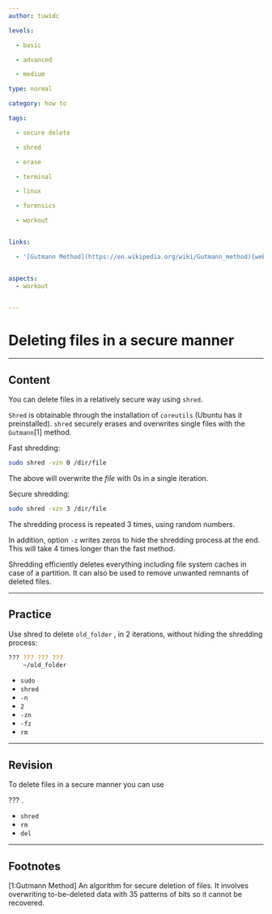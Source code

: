 ```yaml
---
author: tuwidc

levels:

  - basic

  - advanced

  - medium

type: normal

category: how to

tags:

  - secure delete

  - shred

  - erase

  - terminal

  - linux

  - forensics

  - workout


links:

  - '[Gutmann Method](https://en.wikipedia.org/wiki/Gutmann_method){website}'


aspects:
  - workout


---
```


# Deleting files in a secure manner

---
## Content

You can delete files in a relatively secure way using `shred`. 

`Shred` is obtainable through the installation of `coreutils` (Ubuntu has it preinstalled). `shred` securely erases and overwrites single files with the `Gutmann`[1] method. 

Fast shredding:
```bash
sudo shred -vzn 0 /dir/file
```

The above will overwrite the *file* with 0s in a single iteration. 

Secure shredding:
```bash
sudo shred -vzn 3 /dir/file
```
The shredding process is repeated 3 times,  using random numbers. 

In addition, option `-z` writes zeros to hide the shredding process at the end. This will take 4 times longer than the fast method.

Shredding efficiently deletes everything including file system caches in case of a partition. It can also be used to remove unwanted remnants of deleted files.

---
## Practice

Use shred to delete `old_folder` , in 2 iterations, without hiding the shredding process:
```bash
??? ??? ??? ??? 
    ~/old_folder
```

* `sudo`
* `shred`
* `-n`
* `2`
* `-zn`
* `-fz`
* `rm`

---
## Revision

To delete files in a secure manner you can use 

??? .


* `shred`
* `rm`
* `del`

---
## Footnotes
[1:Gutmann Method]
An algorithm for secure deletion of files. It involves overwriting to-be-deleted data with 35 patterns of bits so it cannot be recovered.
 
